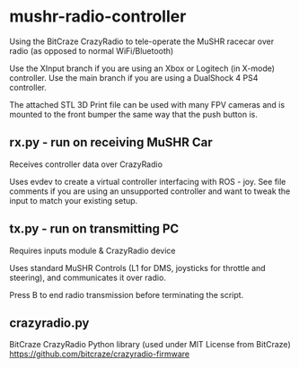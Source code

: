 # mushr-radio-controller
Using the BitCraze CrazyRadio to tele-operate the MuSHR racecar over radio (as opposed to normal WiFi/Bluetooth)

Use the XInput branch if you are using an Xbox or Logitech (in X-mode) controller. Use the main branch if you are using a DualShock 4 PS4 controller.

The attached STL 3D Print file can be used with many FPV cameras and is mounted to the front bumper the same way that the push button is.

## rx.py - run on receiving MuSHR Car
Receives controller data over CrazyRadio

Uses evdev to create a virtual controller interfacing with ROS - joy. See file comments if you are using an unsupported controller and want to tweak the input to match your existing setup.

## tx.py - run on transmitting PC
Requires inputs module & CrazyRadio device

Uses standard MuSHR Controls (L1 for DMS, joysticks for throttle and steering), and communicates it over radio.

Press B to end radio transmission before terminating the script.

## crazyradio.py
BitCraze CrazyRadio Python library (used under MIT License from BitCraze)
https://github.com/bitcraze/crazyradio-firmware

